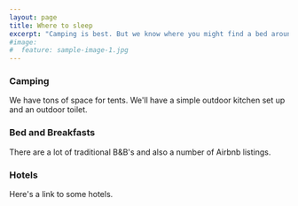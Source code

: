 ```yaml
---
layout: page
title: Where to sleep
excerpt: "Camping is best. But we know where you might find a bed around here too. "
#image:
#  feature: sample-image-1.jpg
---
```




### Camping

We have tons of space for tents.  We'll have a simple outdoor kitchen set up and an outdoor toilet.

### Bed and Breakfasts

There are a lot of traditional B&B's and also a number of Airbnb listings.

### Hotels

Here's a link to some hotels. 
